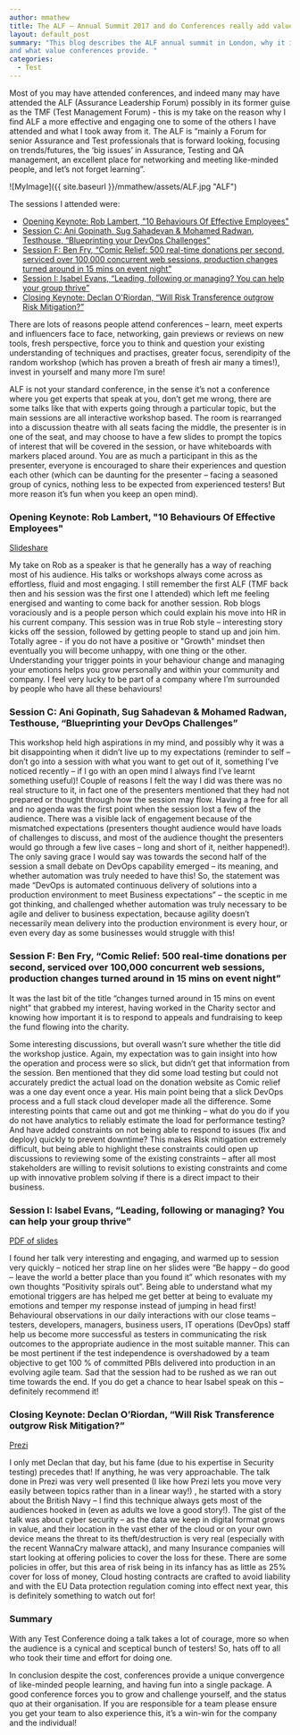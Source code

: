 ```yaml
---
author: mmathew
title: The ALF – Annual Summit 2017 and do Conferences really add value?
layout: default_post
summary: "This blog describes the ALF annual summit in London, why it is different in approach to other conferences, 
and what value conferences provide. "
categories:
  - Test
---
```


Most of you may have attended conferences, and indeed many may have attended the ALF (Assurance Leadership Forum) possibly in its former guise as the TMF (Test Management Forum) - this is my take on the reason why I find ALF a more effective and engaging one to some of the others I have attended and what I took away from it. The ALF is “mainly a Forum for senior Assurance and Test professionals that is forward looking, focusing on trends/futures, the ‘big issues’ in Assurance, Testing and QA management, an excellent place for networking and meeting like-minded people, and let’s not forget learning”.

![MyImage]({{ site.baseurl }}/mmathew/assets/ALF.jpg "ALF")

The sessions I attended were:

- [Opening Keynote: Rob Lambert, "10 Behaviours Of Effective Employees"](#openingkeynote)
- [Session C: Ani Gopinath, Sug Sahadevan & Mohamed Radwan, Testhouse, “Blueprinting your DevOps Challenges”](#session-c)
- [Session F: Ben Fry, “Comic Relief: 500 real-time donations per second, serviced over 100,000 concurrent web sessions, production changes turned around in 15 mins on event night”](#session-f)
- [Session I: Isabel Evans, “Leading, following or managing? You can help your group thrive”](#session-i)
- [Closing Keynote: Declan O'Riordan, “Will Risk Transference outgrow Risk Mitigation?”](#closingkeynote)

There are lots of reasons people attend conferences – learn, meet experts and influencers face to face, networking, gain previews or reviews on new tools, fresh perspective, force you to think and question your existing understanding of techniques and practises, greater focus, serendipity of the random workshop (which has proven a breath of fresh air many a times!), invest in yourself and many more I’m sure!

ALF is not your standard conference, in the sense it’s not a conference where you get experts that speak at you, don’t get me wrong, there are some talks like that with experts going through a particular topic, but the main sessions are all interactive workshop based. The room is rearranged into a discussion theatre with all seats facing the middle, the presenter is in one of the seat, and may choose to have a few slides to prompt the topics of interest that will be covered in the session, or have whiteboards with markers placed around. You are as much a participant in this as the presenter, everyone is encouraged to share their experiences and question each other (which can be daunting for the presenter – facing a seasoned group of cynics, nothing less to be expected from experienced testers! But more reason it’s fun when you keep an open mind).

### <a name="openingkeynote"></a>Opening Keynote: Rob Lambert, "10 Behaviours Of Effective Employees"

[Slideshare](https://www.slideshare.net/practitest/rob-lambert10-behaviors-of-effective-employees-at-onlinetestconf)

My take on Rob as a speaker is that he generally has a way of reaching most of his audience. His talks or workshops always come across as effortless, fluid and most engaging. I still remember the first ALF (TMF back then and his session was the first one I attended) which left me feeling energised and wanting to come back for another session. Rob blogs voraciously and is a people person which could explain his move into HR in his current company. This session was in true Rob style – interesting story kicks off the session, followed by getting people to stand up and join him. Totally agree - if you do not have a positive or "Growth" mindset then eventually you will become unhappy, with one thing or the other. Understanding your trigger points in your behaviour change and managing your emotions helps you grow personally and within your community and company. I feel very lucky to be part of a company where I’m surrounded by people who have all these behaviours!

### <a name="session-c"></a>Session C: Ani Gopinath, Sug Sahadevan & Mohamed Radwan, Testhouse, “Blueprinting your DevOps Challenges”

This workshop held high aspirations in my mind, and possibly why it was a bit disappointing when it didn’t live up to my expectations (reminder to self – don’t go into a session with what you want to get out of it, something I’ve noticed recently – if I go with an open mind I always find I’ve learnt something useful)! Couple of reasons I felt the way I did was there was no real structure to it, in fact one of the presenters mentioned that they had not prepared or thought through how the session may flow. Having a free for all and no agenda was the first point when the session lost a few of the audience. There was a visible lack of engagement because of the mismatched expectations (presenters thought audience would have loads of challenges to discuss, and most of the audience thought the presenters would go through a few live cases – long and short of it, neither happened!). The only saving grace I would say was towards the second half of the session a small debate on DevOps capability emerged – its meaning, and whether automation was truly needed to have this! So, the statement was made “DevOps is automated continuous delivery of solutions into a production environment to meet Business expectations” – the sceptic in me got thinking, and challenged whether automation was truly necessary to be agile and deliver to business expectation, because agility doesn’t necessarily mean delivery into the production environment is every hour, or even every day as some businesses would struggle with this!

### <a name="session-f"></a>Session F: Ben Fry, “Comic Relief: 500 real-time donations per second, serviced over 100,000 concurrent web sessions, production changes turned around in 15 mins on event night”

It was the last bit of the title “changes turned around in 15 mins on event night” that grabbed my interest, having worked in the Charity sector and knowing how important it is to respond to appeals and fundraising to keep the fund flowing into the charity.

Some interesting discussions, but overall wasn’t sure whether the title did the workshop justice. Again, my expectation was to gain insight into how the operation and process were so slick, but didn’t get that information from the session. Ben mentioned that they did some load testing but could not accurately predict the actual load on the donation website as Comic relief was a one day event once a year. His main point being that a slick DevOps process and a full stack cloud developer made all the difference. Some interesting points that came out and got me thinking – what do you do if you do not have analytics to reliably estimate the load for performance testing? And have added constraints on not being able to respond to issues (fix and deploy) quickly to prevent downtime? This makes Risk mitigation extremely difficult, but being able to highlight these constraints could open up discussions to reviewing some of the existing constraints – after all most stakeholders are willing to revisit solutions to existing constraints and come up with innovative problem solving if there is a direct impact to their business.

### <a name="session-i"></a>Session I: Isabel Evans, “Leading, following or managing? You can help your group thrive”

[PDF of slides](http://ukalf.com/sites/default/files/alf%20leading-managing-following%20-%20discussion%20v6%20handout.pdf)

I found her talk very interesting and engaging, and warmed up to session very quickly – noticed her strap line on her slides were “Be happy – do good – leave the world a better place than you found it” which resonates with my own thoughts “Positivity spirals out”. Being able to understand what my emotional triggers are has helped me get better at being to evaluate my emotions and temper my response instead of jumping in head first! Behavioural observations in our daily interactions with our close teams – testers, developers, managers, business users, IT operations (DevOps) staff help us become more successful as testers in communicating the risk outcomes to the appropriate audience in the most suitable manner. This can be most pertinent if the test independence is overshadowed by a team objective to get 100 % of committed PBIs delivered into production in an evolving agile team. Sad that the session had to be rushed as we ran out time towards the end. If you do get a chance to hear Isabel speak on this – definitely recommend it!

### <a name="closingkeynote"></a>Closing Keynote: Declan O’Riordan, “Will Risk Transference outgrow Risk Mitigation?”

[Prezi](https://prezi.com/srjj2ltzkg7y/risk-transference/?utm_campaign=share&utm_medium=copy)

I only met Declan that day, but his fame (due to his expertise in Security testing) precedes that! If anything, he was very approachable. The talk done in Prezi was very well presented (I like how Prezi lets you move very easily between topics rather than in a linear way!) , he started with a story about the British Navy – I find this technique always gets most of the audiences hooked in (even as adults we love a good story!). The gist of the talk was about cyber security – as the data we keep in digital format grows in value, and their location in the vast ether of the cloud or on your own device means the threat to its theft/destruction is very real (especially with the recent WannaCry malware attack), and many Insurance companies will start looking at offering policies to cover the loss for these. There are some policies in offer, but this area of risk being in its infancy has as little as 25% cover for loss of money, Cloud hosting contracts are crafted to avoid liability and with the EU Data protection regulation coming into effect next year, this is definitely something to watch out for!

### Summary

With any Test Conference doing a talk takes a lot of courage, more so when the audience is a cynical and sceptical bunch of testers! So, hats off to all who took their time and effort for doing one.

In conclusion despite the cost, conferences provide a unique convergence of like-minded people learning, and having fun into a single package. A good conference forces you to grow and challenge yourself, and the status quo at their organisation. If you are responsible for a team please ensure you get your team to also experience this, it’s a win-win for the company and the individual!